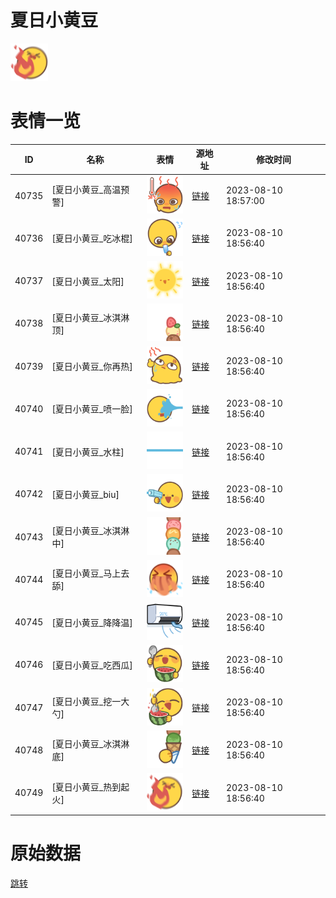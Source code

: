 # 夏日小黄豆

<img src="./cover.png" height="60" alt="cover" />

# 表情一览

|ID|名称|表情|源地址|修改时间|
|----|----|----|----|----|
|40735|[夏日小黄豆_高温预警]|<img src="./pic/040735_%5B夏日小黄豆_高温预警%5D.png" height="60" alt="高温预警"/>|[链接](https://i0.hdslb.com/bfs/garb/1ec2ad39cfbfbf68f565577dcac8e09bf83b1683.png)|2023-08-10 18:57:00|
|40736|[夏日小黄豆_吃冰棍]|<img src="./pic/040736_%5B夏日小黄豆_吃冰棍%5D.png" height="60" alt="吃冰棍"/>|[链接](https://i0.hdslb.com/bfs/garb/9e539c8ca380978199d20bd42bcb2ae92f2120eb.png)|2023-08-10 18:56:40|
|40737|[夏日小黄豆_太阳]|<img src="./pic/040737_%5B夏日小黄豆_太阳%5D.png" height="60" alt="太阳"/>|[链接](https://i0.hdslb.com/bfs/garb/533e475c3995e05688c7f671b26f91d62add9639.png)|2023-08-10 18:56:40|
|40738|[夏日小黄豆_冰淇淋顶]|<img src="./pic/040738_%5B夏日小黄豆_冰淇淋顶%5D.png" height="60" alt="冰淇淋顶"/>|[链接](https://i0.hdslb.com/bfs/garb/e72dbec1cb5e6cd195431650cb07e646d3c0c508.png)|2023-08-10 18:56:40|
|40739|[夏日小黄豆_你再热]|<img src="./pic/040739_%5B夏日小黄豆_你再热%5D.png" height="60" alt="你再热"/>|[链接](https://i0.hdslb.com/bfs/garb/320d2a0e14917c466e8e2f18d7cffbcb8f356534.png)|2023-08-10 18:56:40|
|40740|[夏日小黄豆_喷一脸]|<img src="./pic/040740_%5B夏日小黄豆_喷一脸%5D.png" height="60" alt="喷一脸"/>|[链接](https://i0.hdslb.com/bfs/garb/50b213e764cb825a2b94c5245a85b44e25af9b2e.png)|2023-08-10 18:56:40|
|40741|[夏日小黄豆_水柱]|<img src="./pic/040741_%5B夏日小黄豆_水柱%5D.png" height="60" alt="水柱"/>|[链接](https://i0.hdslb.com/bfs/garb/37731894b9ef9cf727e0510322dc1b174bb1b198.png)|2023-08-10 18:56:40|
|40742|[夏日小黄豆_biu]|<img src="./pic/040742_%5B夏日小黄豆_biu%5D.png" height="60" alt="biu"/>|[链接](https://i0.hdslb.com/bfs/garb/76dbb502eb379361827b9432051fbdd60267e9eb.png)|2023-08-10 18:56:40|
|40743|[夏日小黄豆_冰淇淋中]|<img src="./pic/040743_%5B夏日小黄豆_冰淇淋中%5D.png" height="60" alt="冰淇淋中"/>|[链接](https://i0.hdslb.com/bfs/garb/70809e9dad9b86a993eff5d559fef9b5ec13822a.png)|2023-08-10 18:56:40|
|40744|[夏日小黄豆_马上去舔]|<img src="./pic/040744_%5B夏日小黄豆_马上去舔%5D.png" height="60" alt="马上去舔"/>|[链接](https://i0.hdslb.com/bfs/garb/d2fa252478a4599642569ba3d786417dc37d17d5.png)|2023-08-10 18:56:40|
|40745|[夏日小黄豆_降降温]|<img src="./pic/040745_%5B夏日小黄豆_降降温%5D.png" height="60" alt="降降温"/>|[链接](https://i0.hdslb.com/bfs/garb/68741353071bb57259363df83d5939be50aa6d4f.png)|2023-08-10 18:56:40|
|40746|[夏日小黄豆_吃西瓜]|<img src="./pic/040746_%5B夏日小黄豆_吃西瓜%5D.png" height="60" alt="吃西瓜"/>|[链接](https://i0.hdslb.com/bfs/garb/c2c404e7206662f136daffeb8ca915674bd6d64b.png)|2023-08-10 18:56:40|
|40747|[夏日小黄豆_挖一大勺]|<img src="./pic/040747_%5B夏日小黄豆_挖一大勺%5D.png" height="60" alt="挖一大勺"/>|[链接](https://i0.hdslb.com/bfs/garb/33f2e6026d2d2465011675844497332af5fb73c4.png)|2023-08-10 18:56:40|
|40748|[夏日小黄豆_冰淇淋底]|<img src="./pic/040748_%5B夏日小黄豆_冰淇淋底%5D.png" height="60" alt="冰淇淋底"/>|[链接](https://i0.hdslb.com/bfs/garb/cc90c17cd150d4cf14bfc48a29c38f99f84925c2.png)|2023-08-10 18:56:40|
|40749|[夏日小黄豆_热到起火]|<img src="./pic/040749_%5B夏日小黄豆_热到起火%5D.png" height="60" alt="热到起火"/>|[链接](https://i0.hdslb.com/bfs/garb/ea36605be7868c2477d6feb79f98972b3f2d4886.png)|2023-08-10 18:56:40|

# 原始数据

[跳转](./raw.json)

